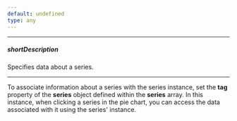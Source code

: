 ```yaml
---
default: undefined
type: any
---
```

---
##### shortDescription
Specifies data about a series.

---
To associate information about a series with the series instance, set the **tag** property of the **series** object defined within the **series** array. In this instance, when clicking a series in the pie chart, you can access the data associated with it using the series' instance.
